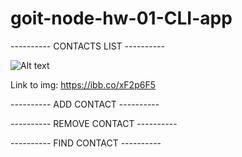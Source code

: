 # goit-node-hw-01-CLI-app

---------- CONTACTS LIST ----------

![Alt text](<Zrzut ekranu 2023-08-8 o 14.56.32.png>)

Link to img: https://ibb.co/xF2p6F5

---------- ADD CONTACT ----------

---------- REMOVE CONTACT ----------

---------- FIND CONTACT ----------
